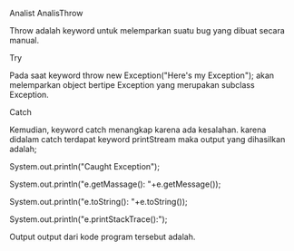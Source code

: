 Analist AnalisThrow

Throw adalah keyword untuk melemparkan suatu bug yang dibuat secara manual.

Try

Pada saat keyword throw new Exception("Here's my Exception"); akan melemparkan object bertipe Exception yang merupakan subclass Exception.

Catch

Kemudian, keyword catch menangkap karena ada kesalahan. karena didalam catch terdapat keyword printStream maka output yang dihasilkan adalah;

System.out.println("Caught Exception");

System.out.println("e.getMassage(): "+e.getMessage());

System.out.println("e.toString(): "+e.toString());

System.out.println("e.printStackTrace():");

Output
output dari kode program tersebut adalah.

